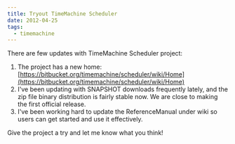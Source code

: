 ```yaml
---
title: Tryout TimeMachine Scheduler
date: 2012-04-25
tags:
  - timemachine
---
```

There are few updates with TimeMachine Scheduler project:

1. The project has a new home: 
[https://bitbucket.org/timemachine/scheduler/wiki/Home](https://bitbucket.org/timemachine/scheduler/wiki/Home) 
2. I've been updating with SNAPSHOT downloads frequently lately, and the zip file binary distribution is fairly stable now. We are close to making the first official release.
3. I've been working hard to update the ReferenceManual under wiki so users can get started and use it effectively.

Give the project a try and let me know what you think!